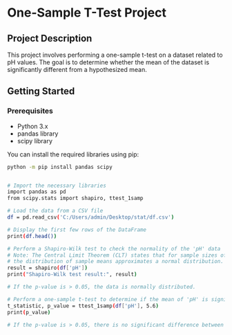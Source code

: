 # One-Sample T-Test Project

## Project Description

This project involves performing a one-sample t-test on a dataset related to pH values. The goal is to determine whether the mean of the dataset is significantly different from a hypothesized mean.

## Getting Started

### Prerequisites

- Python 3.x
- pandas library
- scipy library

You can install the required libraries using pip:

```bash
python -m pip install pandas scipy


# Import the necessary libraries
import pandas as pd
from scipy.stats import shapiro, ttest_1samp

# Load the data from a CSV file
df = pd.read_csv('C:/Users/admin/Desktop/stat/df.csv')

# Display the first few rows of the DataFrame
print(df.head())

# Perform a Shapiro-Wilk test to check the normality of the 'pH' data
# Note: The Central Limit Theorem (CLT) states that for sample sizes of 30 or more, 
# the distribution of sample means approximates a normal distribution.
result = shapiro(df['pH'])
print("Shapiro-Wilk test result:", result)

# If the p-value is > 0.05, the data is normally distributed.

# Perform a one-sample t-test to determine if the mean of 'pH' is significantly different from the hypothesized mean of 5.6
t_statistic, p_value = ttest_1samp(df['pH'], 5.6)
print(p_value)

# If the p-value is > 0.05, there is no significant difference between the mean of the samples and the population mean.
